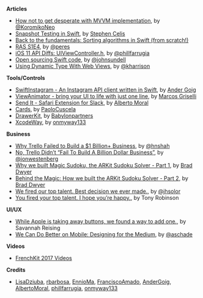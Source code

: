 **Articles**

* [How not to get desperate with MVVM implementation](https://medium.com/flawless-app-stories/how-to-use-a-model-view-viewmodel-architecture-for-ios-46963c67be1b), by [@KoromikoNeo](https://twitter.com/KoromikoNeo)
* [Snapshot Testing in Swift](http://www.stephencelis.com/2017/09/snapshot-testing-in-swift), by [Stephen Celis](https://twitter.com/stephencelis)
* [Back to the fundamentals: Sorting algorithms in Swift (from scratch!)](https://medium.com/@EnnioMa/back-to-the-fundamentals-sorting-algorithms-in-swift-from-scratch-fccf8a3daea3)
* [RAS S1E4](http://codeplease.io/2017/10/16/ras-s1e4/), by [@peres](https://twitter.com/peres)
* [iOS 11 API Diffs: UIViewController.h](https://medium.com/@phillfarrugia/ios-11-0-api-diffs-uiviewcontroller-h-158883a38507), by [@phillfarrugia](https://twitter.com/phillfarrugia)
* [Open sourcing Swift code](https://www.swiftbysundell.com/posts/open-sourcing-swift-code), by [@johnsundell](https://twitter.com/johnsundell)
* [Using Dynamic Type With Web Views](https://useyourloaf.com/blog/using-dynamic-type-with-web-views/), by [@kharrison](https://twitter.com/kharrison)

**Tools/Controls**

* [SwiftInstagram - An Instagram API client written in Swift](https://github.com/AnderGoig/SwiftInstagram), by [Ander Goig](https://github.com/AnderGoig)
* [ViewAnimator - bring your UI to life with just one line](https://github.com/marcosgriselli/ViewAnimator), by [Marcos Griselli](https://twitter.com/marcosgriselli)
* [Send It - Safari Extension for Slack](https://github.com/MoralAlberto/Send-It-for-Slack), by [Alberto Moral](https://twitter.com/albertmoral)
* [Cards](https://github.com/PaoloCuscela/Cards), by [PaoloCuscela](https://github.com/PaoloCuscela)
* [DrawerKit](https://github.com/Babylonpartners/DrawerKit), by [Babylonpartners](https://github.com/Babylonpartners)
* [XcodeWay](https://github.com/onmyway133/XcodeWay), by [onmyway133](https://github.com/onmyway133/)

**Business**

* [Why Trello Failed to Build a $1 Billion+ Business](https://blog.usejournal.com/why-trello-failed-to-build-a-1-billion-business-e1579511d5dc), by [@hnshah](https://twitter.com/hnshah)
* [No, Trello Didn’t “Fail To Build A Billion Dollar Business”](https://medium.com/hi-my-name-is-jon/no-trello-didnt-fail-to-build-a-billion-dollar-business-25264b08b0cb), by [@jonwestenberg](https://twitter.com/jonwestenberg)
* [Why we built Magic Sudoku, the ARKit Sudoku Solver - Part 1](https://blog.prototypr.io/why-we-built-magic-sudoku-the-arkit-sudoku-solver-306dde6c0a77), by [Brad Dwyer](https://www.twitter.com/braddwyer)
* [Behind the Magic: How we built the ARKit Sudoku Solver - Part 2](https://blog.prototypr.io/behind-the-magic-how-we-built-the-arkit-sudoku-solver-e586e5b685b0), by [Brad Dwyer](https://www.twitter.com/braddwyer)
* [We fired our top talent. Best decision we ever made.](https://medium.freecodecamp.org/we-fired-our-top-talent-best-decision-we-ever-made-4c0a99728fde), by [@jhsolor](https://twitter.com/jhsolor)
* [You fired your top talent. I hope you’re happy.](https://medium.com/@deusexmachina667/you-fired-your-top-talent-i-hope-youre-happy-cf57c41183dd), by Tony Robinson

**UI/UX**

* [While Apple is taking away buttons, we found a way to add one.](https://medium.com/astro-hq/camera-button-ba3d8c493cbd), by Savannah Reising
* [We Can Do Better on Mobile: Designing for the Medium](https://www.nngroup.com/articles/better-mobile/), by [@aschade](https://twitter.com/aschade)

**Videos**

* [FrenchKit 2017 Videos](http://frenchkit.fr/videos-frenchkit-2017/)

**Credits**

* [LisaDziuba](https://github.com/LisaDziuba), [rbarbosa](https://github.com/rbarbosa), [EnnioMa](https://github.com/ennioma), [FranciscoAmado](https://github.com/FranciscoAmado), [AnderGoig](https://github.com/AnderGoig), [AlbertoMoral](https://github.com/MoralAlberto), [phillfarrugia](https://github.com/phillfarrugia), [onmyway133](https://github.com/onmyway133)

